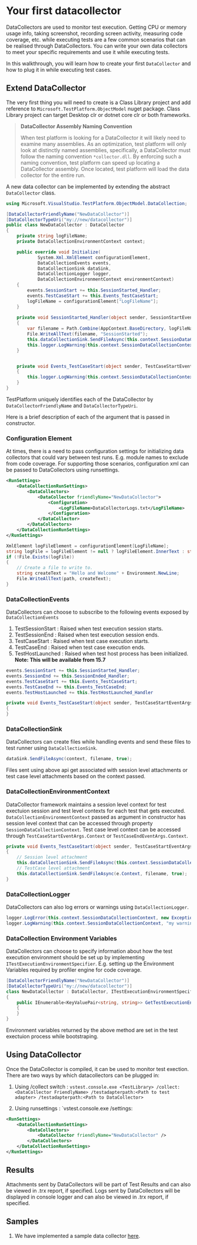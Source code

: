 # Your first datacollector
DataCollectors are used to monitor test execution. Getting CPU or memory usage info, taking screenshot, recording screen activity, measuring code coverage, etc. while executing tests are a few common scenarios that can be realised through DataCollectors. You can write your own data collectors to meet your specific requirements and use it while executing tests.

In this walkthrough, you will learn how to create your first `DataCollector` and how to plug it in while executing test cases. 

## Extend DataCollector
The very first thing you will need to create is a Class Library project and add reference to `Microsoft.TestPlatform.ObjectModel` nuget package.
Class Library project can target Desktop clr or dotnet core clr or both frameworks.

> **DataCollector Assembly Naming Convention**
>
> When test platform is looking for a DataCollector it will likely need to examine many
> assemblies. As an optimization, test platform will only look at distinctly named
> assemblies, specifically, a DataCollector must follow the naming convention
> `*collector.dll`. By enforcing such a naming convention, test platform can speed up
> locating a DataCollector assembly. Once located, test platform will load the data
> collector for the entire run.

A new data collector can be implemented by extending the abstract `DataCollector` class. 

```csharp
using Microsoft.VisualStudio.TestPlatform.ObjectModel.DataCollection;

[DataCollectorFriendlyName("NewDataCollector")]
[DataCollectorTypeUri("my://new/datacollector")]
public class NewDataCollector : DataCollector
{
    private string logFileName;
    private DataCollectionEnvironmentContext context;

    public override void Initialize(
            System.Xml.XmlElement configurationElement,
            DataCollectionEvents events,
            DataCollectionSink dataSink,
            DataCollectionLogger logger,
            DataCollectionEnvironmentContext environmentContext)
    {
        events.SessionStart += this.SessionStarted_Handler;
        events.TestCaseStart += this.Events_TestCaseStart;
        logFileName = configurationElement["LogFileName"];
    }
    
    private void SessionStarted_Handler(object sender, SessionStartEventArgs args)
    {
        var filename = Path.Combine(AppContext.BaseDirectory, logFileName);
        File.WriteAllText(filename, "SessionStarted");
        this.dataCollectionSink.SendFileAsync(this.context.SessionDataCollectionContext, filename, true);
        this.logger.LogWarning(this.context.SessionDataCollectionContext, "SessionStarted");
    }


    private void Events_TestCaseStart(object sender, TestCaseStartEventArgs e)
    {
        this.logger.LogWarning(this.context.SessionDataCollectionContext, "TestCaseStarted " + e.TestCaseName);
    }
}
```
TestPlatform uniquely identifies each of the DataCollector by `DataCollectorFriendlyName` and `DataCollectorTypeUri`.

Here is a brief description of each of the argument that is passed in constructor.

### Configuration Element
At times, there is a need to pass configuration settings for initializing data collectors that could vary between test runs. 
E.g. module names to exclude from code coverage.
For supporting those scenarios, configuration xml can be passed to DataCollectors using runsettings.
```xml
<RunSettings>
    <DataCollectionRunSettings>
        <DataCollectors>
            <DataCollector friendlyName="NewDataCollector">
                <Configuration>
                    <LogFileName>DataCollectorLogs.txt</LogFileName>
                </Configuration>
            </DataCollector>
        </DataCollectors>
    </DataCollectionRunSettings>
</RunSettings>
```
```csharp
XmlElement logFileElement = configurationElement[LogFileName];
string logFile = logFileElement != null ? logFileElement.InnerText : string.Empty;
if (!File.Exists(logFile))
{
    // Create a file to write to.
    string createText = "Hello and Welcome" + Environment.NewLine;
    File.WriteAllText(path, createText);
}
```

### DataCollectionEvents
DataCollectors can choose to subscribe to the following events exposed by `DataCollectionEvents` 
1. TestSessionStart : Raised when test execution session starts.
2. TestSessionEnd : Raised when test execution session ends.
3. TestCaseStart : Raised when test case execution starts.
4. TestCaseEnd : Raised when test case execution ends.
5. TestHostLaunched : Raised when test host process has been initialized. **Note: This will be available from 15.7**

```csharp
events.SessionStart += this.SessionStarted_Handler;
events.SessionEnd += this.SessionEnded_Handler;
events.TestCaseStart += this.Events_TestCaseStart;
events.TestCaseEnd += this.Events_TestCaseEnd;
events.TestHostLaunched += this.TestHostLaunched_Handler
```
```csharp
private void Events_TestCaseStart(object sender, TestCaseStartEventArgs e)
{
}
```
### DataCollectionSink
DataCollectors can create files while handling events and send these files to test runner using `DataCollectionSink`.

```csharp
dataSink.SendFileAsync(context, filename, true);
```

Files sent using above api get associated with session level attachments or test case level attachments based on the context passed.

### DataCollectionEnvironmentContext
DataCollector framework maintains a session level context for test exectuion session and test level contexts for each test that gets executed.
`DataCollectionEnvironmentContext` passed as argument in constructor has session level context that can be accessed through property `SessionDataCollectionContext`.
Test case level context can be accessed through `TestCaseStartEventArgs.Context` or `TestCaseEndEventArgs.Context`.

```csharp
private void Events_TestCaseStart(object sender, TestCaseStartEventArgs e)
{
    // Session level attachment
    this.dataCollectionSink.SendFileAsync(this.context.SessionDataCollectionContext, filename, true);
    // TestCase level attachment
    this.dataCollectionSink.SendFileAsync(e.Context, filename, true);
}
```

### DataCollectionLogger
DataCollectors can also log errors or warnings using `DataCollectionLogger`.
```csharp
logger.LogError(this.context.SessionDataCollectionContext, new Exception("my exception"));
logger.LogWarning(this.context.SessionDataCollectionContext, "my warning");
```

### DataCollection Environment Variables
DataCollectors can choose to specify information about how the test execution environment should be set up by implementing `ITestExecutionEnvironmentSpecifier`.
E.g. setting up the Environment Variables required by profiler engine for code coverage.

```csharp
[DataCollectorFriendlyName("NewDataCollector")]
[DataCollectorTypeUri("my://new/datacollector")]
class NewDataCollector : DataCollector, ITestExecutionEnvironmentSpecifier
{
    public IEnumerable<KeyValuePair<string, string>> GetTestExecutionEnvironmentVariables()
    {
    }
}
```
Environment variables returned by the above method are set in the test exectuion process while bootstraping.

## Using DataCollector
Once the DataCollector is compiled, it can be used to monitor test exection. There are two ways by which datacollectors can be plugged in:
1. Using /collect switch :
`vstest.console.exe <TestLibrary> /collect:<DataCollector FriendlyName> /testadapterpath:<Path to test adapter> /testadapterpath:<Path to DataCollector>`

2. Using runsettings :
`vstest.console.exe <TestLibrary> /settings:<Path to runsettings file>
```xml
<RunSettings>
    <DataCollectionRunSettings>
        <DataCollectors>
            <DataCollector friendlyName="NewDataCollector" />
        </DataCollectors>
    </DataCollectionRunSettings>
</RunSettings>
```
## Results
Attachments sent by DataCollectors will be part of Test Results and can also be viewed in .trx report, if specified.
Logs sent by DataCollectors will be displayed in console logger and can also be viewed in .trx report, if specified.

## Samples
1. We have implemented a sample data collector [here](https://github.com/Microsoft/vstest/tree/main/test/TestAssets/OutOfProcDataCollector).
